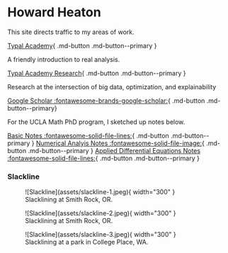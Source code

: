 # Howard Heaton

This site directs traffic to my areas of work. 

[Typal Academy](https://typal.academy){ .md-button .md-button--primary }

A friendly introduction to real analysis.

[Typal Academy Research](https://research.typal.llc){ .md-button .md-button--primary }

Research at the intersection of big data, optimization, and explainability

[Google Scholar :fontawesome-brands-google-scholar:](https://scholar.google.com/citations?user=blvaFx4AAAAJ){ .md-button .md-button--primary}

For the UCLA Math PhD program, I sketched up notes below.

[Basic Notes :fontawesome-solid-file-lines:](assets/basic-notes.pdf){ .md-button .md-button--primary }
[Numerical Analyis Notes :fontawesome-solid-file-image:](assets/num-anal-notes.pdf){ .md-button .md-button--primary }
[Applied Differential Equations Notes :fontawesome-solid-file-lines:](assets/ade-notes.pdf){ .md-button .md-button--primary } 


### Slackline

<figure markdown>
  ![Slackline](assets/slackline-1.jpeg){ width="300" }
  <figcaption>Slacklining at Smith Rock, OR.</figcaption>
</figure>

<figure markdown>
  ![Slackline](assets/slackline-2.jpeg){ width="300" }
  <figcaption>Slacklining at Smith Rock, OR.</figcaption>
</figure>

<figure markdown>
  ![Slackline](assets/slackline-3.jpeg){ width="300" }
  <figcaption>Slacklining at a park in College Place, WA.</figcaption>
</figure>

